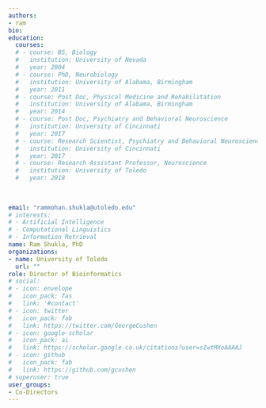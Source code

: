 ```yaml
---
authors:
- ram
bio: 
education:
  courses:
  # - course: BS, Biology
  #   institution: University of Nevada
  #   year: 2004
  # - course: PhD, Neurobiology
  #   institution: University of Alabama, Birmingham
  #   year: 2011
  # - course: Post Doc, Physical Medicine and Rehabilitation
  #   institution: University of Alabama, Birmingham
  #   year: 2014
  # - course: Post Doc, Psychiatry and Behavioral Neuroscience
  #   institution: University of Cincinnati
  #   year: 2017
  # - course: Research Scientist, Psychiatry and Behavioral Neuroscience
  #   institution: University of Cincinnati
  #   year: 2017
  # - course: Research Assistant Professor, Neuroscience
  #   institution: University of Toledo
  #   year: 2018
    
    
    
email: "rammohan.shukla@utoledo.edu"
# interests:
# - Artificial Intelligence
# - Computational Linguistics
# - Information Retrieval
name: Ram Shukla, PhD
organizations:
- name: University of Toledo
  url: ""
role: Director of Bioinformatics
# social:
# - icon: envelope
#   icon_pack: fas
#   link: '#contact'
# - icon: twitter
#   icon_pack: fab
#   link: https://twitter.com/GeorgeCushen
# - icon: google-scholar
#   icon_pack: ai
#   link: https://scholar.google.co.uk/citations?user=sIwtMXoAAAAJ
# - icon: github
#   icon_pack: fab
#   link: https://github.com/gcushen
# superuser: true
user_groups:
- Co-Directors
---
```




